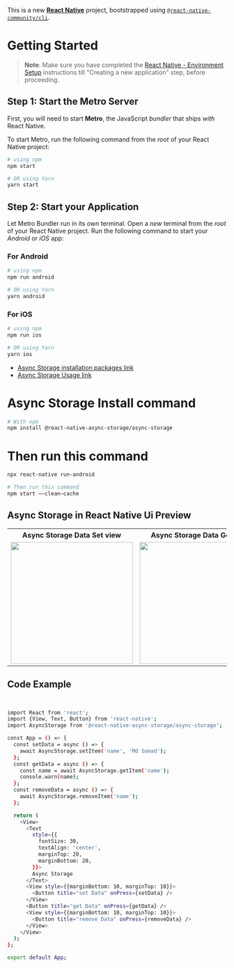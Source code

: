 This is a new [**React Native**](https://reactnative.dev) project, bootstrapped using [`@react-native-community/cli`](https://github.com/react-native-community/cli).

# Getting Started

> **Note**: Make sure you have completed the [React Native - Environment Setup](https://reactnative.dev/docs/environment-setup) instructions till "Creating a new application" step, before proceeding.

## Step 1: Start the Metro Server

First, you will need to start **Metro**, the JavaScript _bundler_ that ships _with_ React Native.

To start Metro, run the following command from the _root_ of your React Native project:

```bash
# using npm
npm start

# OR using Yarn
yarn start
```

## Step 2: Start your Application

Let Metro Bundler run in its _own_ terminal. Open a _new_ terminal from the _root_ of your React Native project. Run the following command to start your _Android_ or _iOS_ app:

### For Android

```bash
# using npm
npm run android

# OR using Yarn
yarn android
```

### For iOS

```bash
# using npm
npm run ios

# OR using Yarn
yarn ios
```


- [Async Storage installation packages link](https://react-native-async-storage.github.io/async-storage/docs/install/)
- [Async Storage Usage link](https://react-native-async-storage.github.io/async-storage/docs/usage)
# Async Storage Install command
```bash
# With npm
npm install @react-native-async-storage/async-storage
```
# Then run this command
```bash
npx react-native run-android
```



```bash
# Then run this command
npm start ——clean—cache
```



## Async Storage in React Native Ui Preview

<table>
  
  
<tr>                    
   
   <th>Async Storage Data Set view</th>
   <th>Async Storage Data Get view</th>


</tr>
  
  
  
  
<tr>

<td>

<img src="https://github.com/mdsomad/React_Native_Components/assets/103892160/3d8d5c6b-8f62-434d-b9ac-0deac314554a" width="280"/>

</td>
  
<td>

<img src="https://github.com/mdsomad/React_Native_Components/assets/103892160/4b239378-7a42-434f-a4d4-d717f7b81c4a" width="280"/>

</td>





</table>


## Code Example


```bash


import React from 'react';
import {View, Text, Button} from 'react-native';
import AsyncStorage from '@react-native-async-storage/async-storage';

const App = () => {
  const setData = async () => {
    await AsyncStorage.setItem('name', 'Md Somad');
  };
  const getData = async () => {
    const name = await AsyncStorage.getItem('name');
    console.warn(name);
  };
  const removeData = async () => {
    await AsyncStorage.removeItem('name');
  };

  return (
    <View>
      <Text
        style={{
          fontSize: 30,
          textAlign: 'center',
          marginTop: 20,
          marginBottom: 20,
        }}>
        Async Storage
      </Text>
      <View style={{marginBottom: 10, marginTop: 10}}>
        <Button title="set Data" onPress={setData} />
      </View>
      <Button title="get Data" onPress={getData} />
      <View style={{marginBottom: 10, marginTop: 10}}>
        <Button title="remove Data" onPress={removeData} />
      </View>
    </View>
  );
};

export default App;





```

